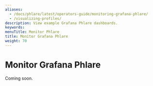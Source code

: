 ```yaml
---
aliases:
  - /docs/phlare/latest/operators-guide/monitoring-grafana-phlare/
  - /visualizing-profiles/
description: View example Grafana Phlare dashboards.
keywords:
menuTitle: Monitor Phlare
title: Monitor Grafana Phlare
weight: 70
---
```


# Monitor Grafana Phlare

Coming soon.
